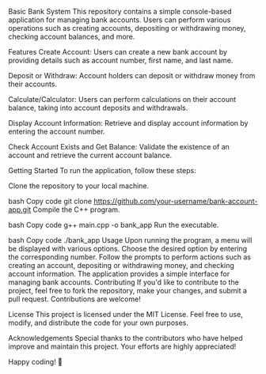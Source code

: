 Basic Bank System
This repository contains a simple console-based application for managing bank accounts. Users can perform various operations such as creating accounts, depositing or withdrawing money, checking account balances, and more.

Features
Create Account: Users can create a new bank account by providing details such as account number, first name, and last name.

Deposit or Withdraw: Account holders can deposit or withdraw money from their accounts.

Calculate/Calculator: Users can perform calculations on their account balance, taking into account deposits and withdrawals.

Display Account Information: Retrieve and display account information by entering the account number.

Check Account Exists and Get Balance: Validate the existence of an account and retrieve the current account balance.

Getting Started
To run the application, follow these steps:

Clone the repository to your local machine.

bash
Copy code
git clone https://github.com/your-username/bank-account-app.git
Compile the C++ program.

bash
Copy code
g++ main.cpp -o bank_app
Run the executable.

bash
Copy code
./bank_app
Usage
Upon running the program, a menu will be displayed with various options.
Choose the desired option by entering the corresponding number.
Follow the prompts to perform actions such as creating an account, depositing or withdrawing money, and checking account information.
The application provides a simple interface for managing bank accounts.
Contributing
If you'd like to contribute to the project, feel free to fork the repository, make your changes, and submit a pull request. Contributions are welcome!

License
This project is licensed under the MIT License. Feel free to use, modify, and distribute the code for your own purposes.

Acknowledgements
Special thanks to the contributors who have helped improve and maintain this project. Your efforts are highly appreciated!

Happy coding! 🚀
